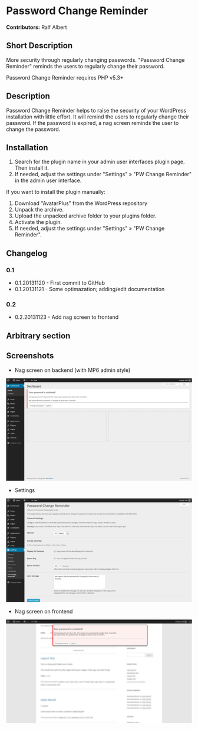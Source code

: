 # Password Change Reminder #

**Contributors:** Ralf Albert

## Short Description ##
More security through regularly changing passwords. "Password Change Reminder" reminds the users to regularly change their password.

Password Change Reminder requires PHP v5.3+

## Description ##
Password Change Reminder helps to raise the security of your WordPress installation with little effort. It will remind the users to regularly change their password. If the password is expired, a nag screen reminds the user to change the password.

## Installation ##
1. Search for the plugin name in your admin user interfaces plugin page. Then install it.
2. If needed, adjust the settings under "Settings" » "PW Change Reminder" in the admin user interface.

If you want to install the plugin manually:

1. Download "AvatarPlus" from the WordPress repository
2. Unpack the archive.
3. Upload the unpacked archive folder to your plugins folder.
4. Activate the plugin.
5. If needed, adjust the settings under "Settings" » "PW Change Reminder".

## Changelog ##

### 0.1 ###
* 0.1.20131120 - First commit to GitHub
* 0.1.20131121 - Some optimazation; adding/edit documentation

### 0.2 ###
* 0.2.20131123 - Add nag screen to frontend

## Arbitrary section ##

## Screenshots ##
* Nag screen on backend (with MP6 admin style)

![Nag screen on backend (with MP6 admin style)](assets/screenshot-1.png "Backend")

* Settings

![Settings](assets/screenshot-2.png "Settings")

* Nag screen on frontend

![Nag screen on Frontend](assets/screenshot-3.png "Frontend")
